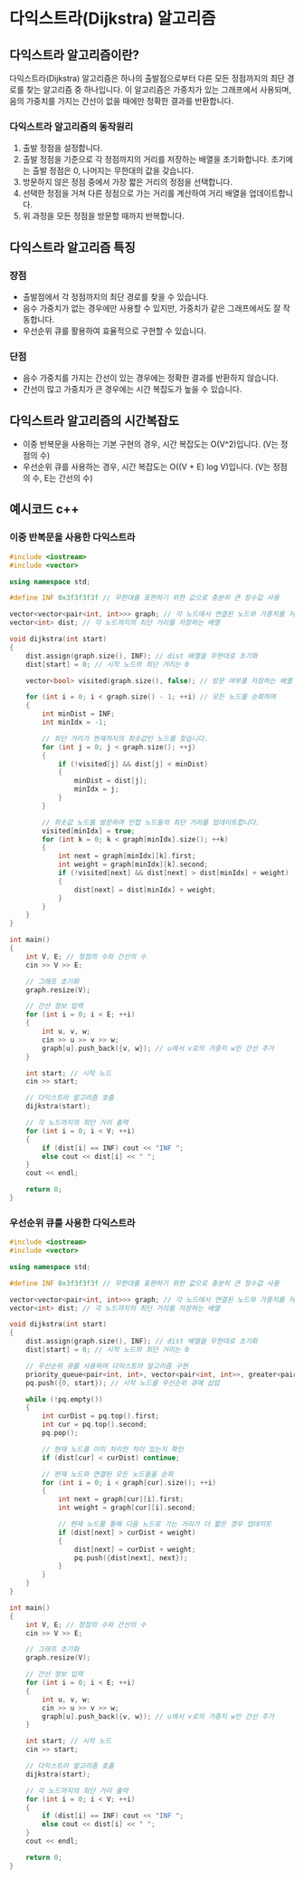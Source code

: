 # 다익스트라(Dijkstra) 알고리즘

## 다익스트라 알고리즘이란?
 다익스트라(Dijkstra) 알고리즘은 하나의 출발점으로부터 다른 모든 정점까지의 최단 경로를 찾는 알고리즘 중 하나입니다. 이 알고리즘은 가중치가 있는 그래프에서 사용되며, 음의 가중치를 가지는 간선이 없을 때에만 정확한 결과를 반환합니다.

### 다익스트라 알고리즘의 동작원리
1. 출발 정점을 설정합니다.
2. 출발 정점을 기준으로 각 정점까지의 거리를 저장하는 배열을 초기화합니다. 초기에는 출발 정점은 0, 나머지는 무한대의 값을 갖습니다.
3. 방문하지 않은 정점 중에서 가장 짧은 거리의 정점을 선택합니다.
4. 선택한 정점을 거쳐 다른 정점으로 가는 거리를 계산하여 거리 배열을 업데이트합니다.
5. 위 과정을 모든 정점을 방문할 때까지 반복합니다.

## 다익스트라 알고리즘 특징
 ### 장점
 * 출발점에서 각 정점까지의 최단 경로를 찾을 수 있습니다.
 * 음수 가중치가 없는 경우에만 사용할 수 있지만, 가중치가 같은 그래프에서도 잘 작동합니다.
 * 우선순위 큐를 활용하여 효율적으로 구현할 수 있습니다.
 ### 단점
 * 음수 가중치를 가지는 간선이 있는 경우에는 정확한 결과를 반환하지 않습니다.
 * 간선이 많고 가중치가 큰 경우에는 시간 복잡도가 높을 수 있습니다.

## 다익스트라 알고리즘의 시간복잡도
 * 이중 반복문을 사용하는 기본 구현의 경우, 시간 복잡도는 O(V^2)입니다. (V는 정점의 수)
 * 우선순위 큐를 사용하는 경우, 시간 복잡도는 O((V + E) log V)입니다. (V는 정점의 수, E는 간선의 수)

## 예시코드 c++
 
### 이중 반복문을 사용한 다익스트라
```cpp
#include <iostream>
#include <vector>

using namespace std;

#define INF 0x3f3f3f3f // 무한대를 표현하기 위한 값으로 충분히 큰 정수값 사용

vector<vector<pair<int, int>>> graph; // 각 노드에서 연결된 노드와 가중치를 저장하는 그래프
vector<int> dist; // 각 노드까지의 최단 거리를 저장하는 배열

void dijkstra(int start) 
{
    dist.assign(graph.size(), INF); // dist 배열을 무한대로 초기화
    dist[start] = 0; // 시작 노드의 최단 거리는 0

    vector<bool> visited(graph.size(), false); // 방문 여부를 저장하는 배열

    for (int i = 0; i < graph.size() - 1; ++i) // 모든 노드를 순회하며
    {
        int minDist = INF;
        int minIdx = -1;

        // 최단 거리가 현재까지의 최솟값인 노드를 찾습니다.
        for (int j = 0; j < graph.size(); ++j) 
        {
            if (!visited[j] && dist[j] < minDist) 
            {
                minDist = dist[j];
                minIdx = j;
            }
        }

        // 최솟값 노드를 방문하여 인접 노드들의 최단 거리를 업데이트합니다.
        visited[minIdx] = true;
        for (int k = 0; k < graph[minIdx].size(); ++k) 
        {
            int next = graph[minIdx][k].first;
            int weight = graph[minIdx][k].second;
            if (!visited[next] && dist[next] > dist[minIdx] + weight) 
            {
                dist[next] = dist[minIdx] + weight;
            }
        }
    }
}

int main() 
{
    int V, E; // 정점의 수와 간선의 수
    cin >> V >> E;

    // 그래프 초기화
    graph.resize(V);

    // 간선 정보 입력
    for (int i = 0; i < E; ++i) 
    {
        int u, v, w;
        cin >> u >> v >> w;
        graph[u].push_back({v, w}); // u에서 v로의 가중치 w인 간선 추가
    }

    int start; // 시작 노드
    cin >> start;

    // 다익스트라 알고리즘 호출
    dijkstra(start);

    // 각 노드까지의 최단 거리 출력
    for (int i = 0; i < V; ++i) 
    {
        if (dist[i] == INF) cout << "INF ";
        else cout << dist[i] << " ";
    }
    cout << endl;

    return 0;
}
```

### 우선순위 큐를 사용한 다익스트라 
```cpp
#include <iostream>
#include <vector>

using namespace std;

#define INF 0x3f3f3f3f // 무한대를 표현하기 위한 값으로 충분히 큰 정수값 사용

vector<vector<pair<int, int>>> graph; // 각 노드에서 연결된 노드와 가중치를 저장하는 그래프
vector<int> dist; // 각 노드까지의 최단 거리를 저장하는 배열

void dijkstra(int start) 
{
    dist.assign(graph.size(), INF); // dist 배열을 무한대로 초기화
    dist[start] = 0; // 시작 노드의 최단 거리는 0

    // 우선순위 큐를 사용하여 다익스트라 알고리즘 구현
    priority_queue<pair<int, int>, vector<pair<int, int>>, greater<pair<int, int>>> pq;
    pq.push({0, start}); // 시작 노드를 우선순위 큐에 삽입

    while (!pq.empty()) 
    {
        int curDist = pq.top().first;
        int cur = pq.top().second;
        pq.pop();

        // 현재 노드를 이미 처리한 적이 있는지 확인
        if (dist[cur] < curDist) continue;

        // 현재 노드와 연결된 모든 노드들을 순회
        for (int i = 0; i < graph[cur].size(); ++i)
        {
            int next = graph[cur][i].first;
            int weight = graph[cur][i].second;

            // 현재 노드를 통해 다음 노드로 가는 거리가 더 짧은 경우 업데이트
            if (dist[next] > curDist + weight) 
            {
                dist[next] = curDist + weight;
                pq.push({dist[next], next});
            }
        }
    }
}

int main() 
{
    int V, E; // 정점의 수와 간선의 수
    cin >> V >> E;

    // 그래프 초기화
    graph.resize(V);

    // 간선 정보 입력
    for (int i = 0; i < E; ++i) 
    {
        int u, v, w;
        cin >> u >> v >> w;
        graph[u].push_back({v, w}); // u에서 v로의 가중치 w인 간선 추가
    }

    int start; // 시작 노드
    cin >> start;

    // 다익스트라 알고리즘 호출
    dijkstra(start);

    // 각 노드까지의 최단 거리 출력
    for (int i = 0; i < V; ++i) 
    {
        if (dist[i] == INF) cout << "INF ";
        else cout << dist[i] << " ";
    }
    cout << endl;

    return 0;
}
```